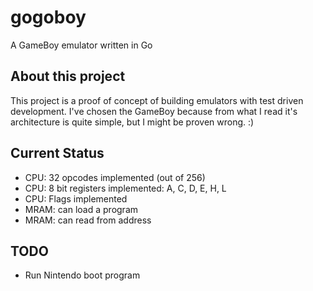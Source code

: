 # gogoboy

A GameBoy emulator written in Go

## About this project

This project is a proof of concept of building emulators with test driven development. I've chosen the GameBoy because from what I read it's architecture is quite simple, but I might be proven wrong. :)

## Current Status

- CPU: 32 opcodes implemented (out of 256)
- CPU: 8 bit registers implemented: A, C, D, E, H, L
- CPU: Flags implemented
- MRAM: can load a program
- MRAM: can read from address

## TODO

- Run Nintendo boot program